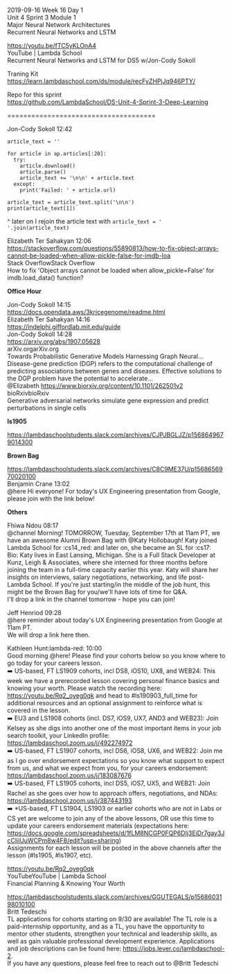 2019-09-16 Week 16 Day 1    
Unit 4 Sprint 3 Module 1    
Major Neural Network Architectures  
Recurrent Neural Networks and LSTM  
     
https://youtu.be/fTC5yKLOnA4    
YouTube | Lambda School    
Recurrent Neural Networks and LSTM for DS5 w/Jon-Cody Sokoll    

Traning Kit     
https://learn.lambdaschool.com/ds/module/recFyZHPjJq946PTY/          

Repo for this sprint  
https://github.com/LambdaSchool/DS-Unit-4-Sprint-3-Deep-Learning     

=====================================

Jon-Cody Sokoll 12:42
```
article_text = ''

for article in ap.articles[:20]:
  try:
    article.download()
    article.parse()
    article_text += '\n\n' + article.text
  except:
    print('Failed: ' + article.url)
  
article_text = article_text.split('\n\n')
print(article_text[1])
```
^ later on I rejoin the article text with `article_text = '  '.join(article_text)`

Elizabeth Ter Sahakyan 12:06     
https://stackoverflow.com/questions/55890813/how-to-fix-object-arrays-cannot-be-loaded-when-allow-pickle-false-for-imdb-loa    
Stack OverflowStack Overflow     
How to fix 'Object arrays cannot be loaded when allow_pickle=False' for imdb.load_data() function?  

**Office Hour**    

Jon-Cody Sokoll 14:15   
https://docs.opendata.aws/3kricegenome/readme.html   
Elizabeth Ter Sahakyan 14:16  
https://indelphi.giffordlab.mit.edu/guide   
Jon-Cody Sokoll 14:28   
https://arxiv.org/abs/1907.05628   
arXiv.orgarXiv.org   
Towards Probabilistic Generative Models Harnessing Graph Neural...   
Disease-gene prediction (DGP) refers to the computational challenge of predicting associations between genes and diseases. Effective solutions to the DGP problem have the potential to accelerate...   
@Elizabeth https://www.biorxiv.org/content/10.1101/262501v2   
bioRxivbioRxiv   
Generative adversarial networks simulate gene expression and predict perturbations in single cells    

**ls1905**  

https://lambdaschoolstudents.slack.com/archives/CJPJBGLJZ/p1568649679014300

**Brown Bag**     

https://lambdaschoolstudents.slack.com/archives/C8C9ME37U/p1568656970020100   
Benjamin Crane 13:02   
@here Hi everyone! For today's UX Engineering presentation from Google, please join with the link below!   

**Others** 

Fhiwa Ndou 08:17  
@channel Morning! TOMORROW, Tuesday, September 17th at 11am PT, we have an awesome Alumni Brown Bag with @Katy Hollobaugh! Katy joined Lambda School for  :cs14_red: and later on, she became an SL for :cs17:   
Bio: Katy lives in East Lansing, Michigan. She is a Full Stack Developer at Kunz, Leigh & Associates, where she interned for three months before joining the team in a full-time capacity earlier this year. Katy will share her insights on interviews, salary negotiations, networking, and life post-Lambda School. If you're just starting/in the middle of the job hunt, this might be the Brown Bag for you/we'll have lots of time for Q&A.  
I'll drop a link in the channel tomorrow - hope you can join!  

Jeff Henriod 09:28   
@here reminder about today's UX Engineering presentation from Google at 11am PT.    
We will drop a link here then.   

Kathleen Hunt:lambda-red: 10:00   
Good morning @here! Please find your cohorts below so you know where to go today for your careers lesson.   
:arrow_right: US-based, FT LS1909 cohorts, incl DS8, iOS10, UX8, and WEB24: This week we have a prerecorded lesson covering personal finance basics and knowing your worth. Please watch the recording here: https://youtu.be/Rq2_oyeg0qk and head to #ls190903_full_time for additional resources and an optional assignment to reinforce what is covered in the lesson.   
:arrow_right: EU3 and LS1908 cohorts (incl. DS7, iOS9, UX7, AND3 and WEB23): Join Kelsey as she digs into another one of the most important items in your job search toolkit, your LinkedIn profile: https://lambdaschool.zoom.us/j/492274972   
:arrow_right: US-based, FT LS1907 cohorts, incl DS6, iOS8, UX6, and WEB22: Join me as I go over endorsement expectations so you know what support to expect from us, and what we expect from you, for your careers endorsement: https://lambdaschool.zoom.us/j/183087676   
:arrow_right: US-based, FT LS1905 cohorts, incl DS5, iOS7, UX5, and WEB21: Join Rachel as she goes over how to approach offers, negotiations, and NDAs: https://lambdaschool.zoom.us/j/387443193   
:arrow_right: *US-based, FT LS1904, LS1903 or earlier cohorts who are not in Labs or CS yet are welcome to join any of the above lessons, OR use this time to update your careers endorsement materials (expectations here:    https://docs.google.com/spreadsheets/d/1fLM8NCGP0FQP6DIj3EiDr7gay3JcCljiUuWCPm8w4F8/edit?usp=sharing)  
Assignments for each lesson will be posted in the above channels after the lesson (#ls1905, #ls1907, etc).

https://youtu.be/Rq2_oyeg0qk      
YouTubeYouTube | Lambda School  
Financial Planning & Knowing Your Worth   

https://lambdaschoolstudents.slack.com/archives/GGUTEGALS/p1568603198010100   
Britt Tedeschi   
TL applications for cohorts starting on 9/30 are available! The TL role is a paid-internship opportunity, and as a TL, you have the opportunity to mentor other students, strengthen your technical and leadership skills, as well as gain valuable professional development experience. Applications and job descriptions can be found here: https://jobs.lever.co/lambdaschool-2.   
If you have any questions, please feel free to reach out to @Britt Tedeschi   


